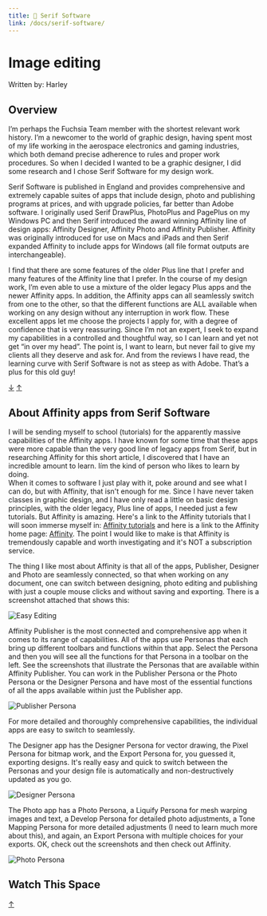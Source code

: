 ```yaml
---
title: 📙 Serif Software
link: /docs/serif-software/
---
```


# Image editing

Written by: Harley

## Overview

I’m perhaps the Fuchsia Team member with the shortest relevant work history. I’m
a newcomer to the world of graphic design, having spent most of my life working
in the aerospace electronics and gaming industries, which both demand precise
adherence to rules and proper work procedures. So when I decided I wanted to be
a graphic designer, I did some research and I chose Serif Software for my design
work.

Serif Software is published in England and provides comprehensive and extremely
capable suites of apps that include design, photo and publishing programs at
prices, and with upgrade policies, far better than Adobe software. I originally
used Serif DrawPlus, PhotoPlus and PagePlus on my Windows PC and then Serif
introduced the award winning Affinity line of design apps: Affinity Designer,
Affinity Photo and Affinity Publisher. Affinity was originally introduced for
use on Macs and iPads and then Serif expanded Affinity to include apps for
Windows (all file format outputs are interchangeable).

I find that there are some features of the older Plus line that I prefer and
many features of the Affinity line that I prefer. In the course of my design
work, I’m even able to use a mixture of the older legacy Plus apps and the newer
Affinity apps. In addition, the Affinity apps can all seamlessly switch from one
to the other, so that the different functions are ALL available when working on
any design without any interruption in work flow. These excellent apps let me
choose the projects I apply for, with a degree of confidence that is very
reassuring. Since I’m not an expert, I seek to expand my capabilities in a
controlled and thoughtful way, so I can learn and yet not get “in over my head”.
The point is, I want to learn, but never fail to give my clients all they
deserve and ask for. And from the reviews I have read, the learning curve with
Serif Software is not as steep as with Adobe. That’s a plus for this old guy!

[&#8595;](#watch-this-space) [&#8593;](#serif-software)

## About Affinity apps from Serif Software

I will be sending myself to school (tutorials) for the apparently massive
capabilities of the Affinity apps. I have known for some time that these apps
were more capable than the very good line of legacy apps from Serif, but in
researching Affinity for this short article, I discovered that I have an
incredible amount to learn. Iím the kind of person who likes to learn by
doing.  
When it comes to software I just play with it, poke around and see what I can
do, but with Affinity, that isn't enough for me. Since I have never taken
classes in graphic design, and I have only read a little on basic design
principles, with the older legacy, Plus line of apps, I needed just a few
tutorials. But Affinity is amazing. Here's a link to the Affinity tutorials that
I will soon immerse myself in:
[Affinity tutorials](https://affinity.serif.com/en-us/learn/) and here is a link
to the Affinity home page: [Affinity](https://affinity.serif.com/en-us/). The
point I would like to make is that Affinity is tremendously capable and worth
investigating and it's NOT a subscription service.

The thing I like most about Affinity is that all of the apps, Publisher,
Designer and Photo are seamlessly connected, so that when working on any
document, one can switch between designing, photo editing and publishing with
just a couple mouse clicks and without saving and exporting. There is a
screenshot attached that shows this:

![Easy Editing](/assets/images/docs/serif/easy-editing.png "Easy Editing")

Affinity Publisher is the most connected and comprehensive app when it comes to
its range of capabilities. All of the apps use Personas that each bring up
different toolbars and functions within that app. Select the Persona and then
you will see all the functions for that Persona in a toolbar on the left. See
the screenshots that illustrate the Personas that are available within Affinity
Publisher. You can work in the Publisher Persona or the Photo Persona or the
Designer Persona and have most of the essential functions of all the apps
available within just the Publisher app.

![Publisher Persona](/assets/images/docs/serif/designer-persona.png "Publisher Persona")

For more detailed and thoroughly comprehensive capabilities, the individual apps
are easy to switch to seamlessly.

The Designer app has the Designer Persona for vector drawing, the Pixel Persona
for bitmap work, and the Export Persona for, you guessed it, exporting designs.
It's really easy and quick to switch between the Personas and your design file
is automatically and non-destructively updated as you go.

![Designer Persona](/assets/images/docs/serif/designer-persona.png "Designer Persona")

The Photo app has a Photo Persona, a Liquify Persona for mesh warping images and
text, a Develop Persona for detailed photo adjustments, a Tone Mapping Persona
for more detailed adjustments (I need to learn much more about this), and again,
an Export Persona with multiple choices for your exports. OK, check out the
screenshots and then check out Affinity.

![Photo Persona](/assets/images/docs/serif/photo-persona.png "Photo Persona")

## Watch This Space

[&#8593;](#serif-software)
